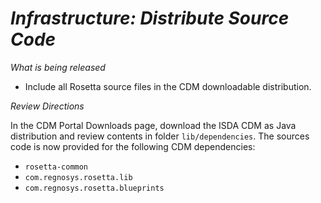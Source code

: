 # *Infrastructure: Distribute Source Code*

_What is being released_

- Include all Rosetta source files in the CDM downloadable distribution. 

_Review Directions_

In the CDM Portal Downloads page, download the ISDA CDM as Java distribution and review contents in folder `lib/dependencies`.  The sources code is now provided for the following CDM dependencies:

- `rosetta-common`
- `com.regnosys.rosetta.lib`
- `com.regnosys.rosetta.blueprints`
